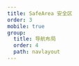 ```yaml
---
title: SafeArea 安全区
order: 3
mobile: true
group:
  title: 导航布局
  order: 4
  path: navlayout
---
```


<code src="../demo/SafeArea.tsx"></code>
<API src="../src/SafeArea.tsx"></API>
